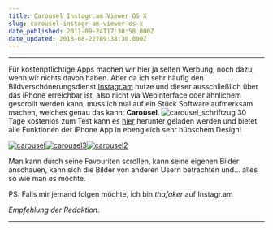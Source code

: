 ```yaml
---
title: Carousel Instagr.am Viewer OS X
slug: carousel-instagr-am-viewer-os-x
date_published: 2011-09-24T17:30:58.000Z
date_updated: 2018-08-22T09:38:30.000Z
---
```


---

Für kostenpflichtige Apps machen wir hier ja selten Werbung, noch dazu, wenn wir nichts davon haben. Aber da ich sehr häufig den Bildverschönerungsdienst [Instagr.am](http://instagr.am) nutze und dieser ausschließlich über das iPhone erreichbar ist, also nicht via Webinterface oder ähnlichem gescrollt werden kann, muss ich mal auf ein Stück Software aufmerksam machen, welches genau das kann: **Carousel**.
![carousel_schriftzug](//picdump.thafaker.de/2011/09/carousel_schriftzug.png)
30 Tage kostenlos zum Test kann es [hier](http://carousel.mobelux.com/download/) herunter geladen werden und bietet alle Funktionen der iPhone App in ebengleich sehr hübschem Design!

[![carousel](//picdump.thafaker.de/2011/09/carousel.png)](http://picdump.thafaker.de/2011/09/carousel.png)[![carousel3](//picdump.thafaker.de/2011/09/carousel3.png)](http://picdump.thafaker.de/2011/09/carousel3.png)[![carousel2](//picdump.thafaker.de/2011/09/carousel2.png)](http://picdump.thafaker.de/2011/09/carousel2.png)

Man kann durch seine Favouriten scrollen, kann seine eigenen Bilder anschauen, kann sich die Bilder von anderen Usern betrachten und... alles so wie man es möchte.

PS: Falls mir jemand folgen möchte, ich bin *thafaker* auf Instagr.am

*Empfehlung der Redaktion*.

---
